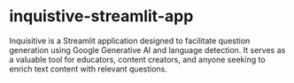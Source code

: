 # inquistive-streamlit-app
Inquisitive is a Streamlit application designed to facilitate question generation using Google Generative AI and language detection. It serves as a valuable tool for educators, content creators, and anyone seeking to enrich text content with relevant questions.
